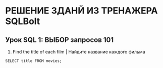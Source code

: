 # РЕШЕНИЕ ЗДАНЙ ИЗ ТРЕНАЖЕРА SQLBolt
## Урок SQL 1: ВЫБОР запросов 101
1. Find the title of each film | Найдите название каждого фильма

```mysql
SELECT title FROM movies;
```
